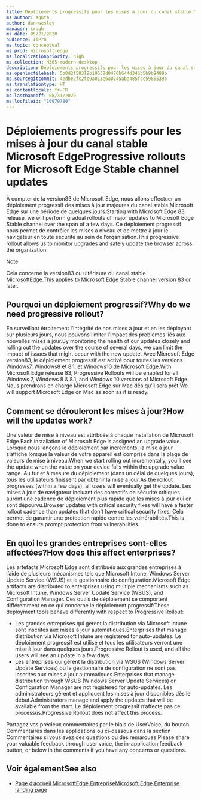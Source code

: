 ```yaml
---
title: Déploiements progressifs pour les mises à jour du canal stable Microsoft Edge
ms.author: aguta
author: dan-wesley
manager: srugh
ms.date: 05/21/2020
audience: ITPro
ms.topic: conceptual
ms.prod: microsoft-edge
ms.localizationpriority: high
ms.collection: M365-modern-desktop
description: Déploiements progressifs pour les mises à jour du canal stable Microsoft Edge
ms.openlocfilehash: 5b0d2f58318b10538d0470b644d346b5b9b9489b
ms.sourcegitcommit: 4edbe2fc2fc9a013e6a0245aba485fcc5905539b
ms.translationtype: HT
ms.contentlocale: fr-FR
ms.lasthandoff: 08/31/2020
ms.locfileid: "10979780"
---
```

# <span data-ttu-id="c8997-103">Déploiements progressifs pour les mises à jour du canal stable Microsoft Edge</span><span class="sxs-lookup"><span data-stu-id="c8997-103">Progressive rollouts for Microsoft Edge Stable channel updates</span></span>

<span data-ttu-id="c8997-104">À compter de la version83 de Microsoft Edge, nous allons effectuer un déploiement progressif des mises à jour majeures du canal stable Microsoft Edge sur une période de quelques jours.</span><span class="sxs-lookup"><span data-stu-id="c8997-104">Starting with Microsoft Edge 83 release, we will perform gradual rollouts of major updates to Microsoft Edge Stable channel over the span of a few days.</span></span> <span data-ttu-id="c8997-105">Ce déploiement progressif nous permet de contrôler les mises à niveau et de mettre à jour le navigateur en toute sécurité au sein de l’organisation.</span><span class="sxs-lookup"><span data-stu-id="c8997-105">This progressive rollout allows us to monitor upgrades and safely update the browser across the organization.</span></span>

> [!NOTE]
> <span data-ttu-id="c8997-106">Cela concerne la version83 ou ultérieure du canal stable MicrosoftEdge.</span><span class="sxs-lookup"><span data-stu-id="c8997-106">This applies to Microsoft Edge Stable channel version 83 or later.</span></span>

## <span data-ttu-id="c8997-107">Pourquoi un déploiement progressif?</span><span class="sxs-lookup"><span data-stu-id="c8997-107">Why do we need progressive rollout?</span></span>

<span data-ttu-id="c8997-108">En surveillant étroitement l’intégrité de nos mises à jour et en les déployant sur plusieurs jours, nous pouvons limiter l’impact des problèmes liés aux nouvelles mises à jour.</span><span class="sxs-lookup"><span data-stu-id="c8997-108">By monitoring the health of our updates closely and rolling out the updates over the course of several days, we can limit the impact of issues that might occur with the new update.</span></span> <span data-ttu-id="c8997-109">Avec Microsoft Edge version83, le déploiement progressif est activé pour toutes les versions Windows7, Windows8 et 8.1, et Windows10 de Microsoft Edge.</span><span class="sxs-lookup"><span data-stu-id="c8997-109">With Microsoft Edge release 83, Progressive Rollouts will be enabled for all Windows 7, Windows 8 & 8.1, and Windows 10 versions of Microsoft Edge.</span></span> <span data-ttu-id="c8997-110">Nous prendrons en charge Microsoft Edge sur Mac dès qu’il sera prêt.</span><span class="sxs-lookup"><span data-stu-id="c8997-110">We will support Microsoft Edge on Mac as soon as it is ready.</span></span>

## <span data-ttu-id="c8997-111">Comment se dérouleront les mises à jour?</span><span class="sxs-lookup"><span data-stu-id="c8997-111">How will the updates work?</span></span>

<span data-ttu-id="c8997-112">Une valeur de mise à niveau est attribuée à chaque installation de Microsoft Edge.</span><span class="sxs-lookup"><span data-stu-id="c8997-112">Each installation of Microsoft Edge is assigned an upgrade value.</span></span> <span data-ttu-id="c8997-113">Lorsque nous lançons le déploiement par incréments, la mise à jour s’affiche lorsque la valeur de votre appareil est comprise dans la plage de valeurs de mise à niveau.</span><span class="sxs-lookup"><span data-stu-id="c8997-113">When we start rolling out incrementally, you'll see the update when the value on your device falls within the upgrade value range.</span></span> <span data-ttu-id="c8997-114">Au fur et à mesure du déploiement (dans un délai de quelques jours), tous les utilisateurs finissent par obtenir la mise à jour.</span><span class="sxs-lookup"><span data-stu-id="c8997-114">As the rollout progresses (within a few days), all users will eventually get the update.</span></span> <span data-ttu-id="c8997-115">Les mises à jour de navigateur incluant des correctifs de sécurité critiques auront une cadence de déploiement plus rapide que les mises à jour qui en sont dépourvu.</span><span class="sxs-lookup"><span data-stu-id="c8997-115">Browser updates with critical security fixes will have a faster rollout cadence than updates that don't have critical security fixes.</span></span> <span data-ttu-id="c8997-116">Cela permet de garantir une protection rapide contre les vulnérabilités.</span><span class="sxs-lookup"><span data-stu-id="c8997-116">This is done to ensure prompt protection from vulnerabilities.</span></span>

## <span data-ttu-id="c8997-117">En quoi les grandes entreprises sont-elles affectées?</span><span class="sxs-lookup"><span data-stu-id="c8997-117">How does this affect enterprises?</span></span>

<span data-ttu-id="c8997-118">Les artefacts Microsoft Edge sont distribués aux grandes entreprises à l’aide de plusieurs mécanismes tels que Microsoft Intune, Windows Server Update Service (WSUS) et le gestionnaire de configuration.</span><span class="sxs-lookup"><span data-stu-id="c8997-118">Microsoft Edge artifacts are distributed to enterprises using multiple mechanisms such as Microsoft Intune, Windows Server Update Service (WSUS), and Configuration Manager.</span></span> <span data-ttu-id="c8997-119">Ces outils de déploiement se comportent différemment en ce qui concerne le déploiement progressif:</span><span class="sxs-lookup"><span data-stu-id="c8997-119">These deployment tools behave differently with respect to Progressive Rollout:</span></span>

- <span data-ttu-id="c8997-120">Les grandes entreprises qui gèrent la distribution via Microsoft Intune sont inscrites aux mises à jour automatiques.</span><span class="sxs-lookup"><span data-stu-id="c8997-120">Enterprises that manage distribution via Microsoft Intune are registered for auto-updates.</span></span> <span data-ttu-id="c8997-121">Le déploiement progressif est utilisé et tous les utilisateurs verront une mise à jour dans quelques jours.</span><span class="sxs-lookup"><span data-stu-id="c8997-121">Progressive Rollout is used, and all the users will see an update in a few days.</span></span>
- <span data-ttu-id="c8997-122">Les entreprises qui gèrent la distribution via WSUS (Windows Server Update Services) ou le gestionnaire de configuration ne sont pas inscrites aux mises à jour automatiques.</span><span class="sxs-lookup"><span data-stu-id="c8997-122">Enterprises that manage distribution through WSUS (Windows Server Update Services) or Configuration Manager are not registered for auto-updates.</span></span> <span data-ttu-id="c8997-123">Les administrateurs gèrent et appliquent les mises à jour disponibles dès le début.</span><span class="sxs-lookup"><span data-stu-id="c8997-123">Administrators manage and apply the updates that will be available from the start.</span></span> <span data-ttu-id="c8997-124">Le déploiement progressif n’affecte pas ce processus.</span><span class="sxs-lookup"><span data-stu-id="c8997-124">Progressive Rollout does not affect this process.</span></span>

<span data-ttu-id="c8997-125">Partagez vos précieux commentaires par le biais de UserVoice, du bouton Commentaires dans les applications ou ci-dessous dans la section Commentaires si vous avez des questions ou des remarques.</span><span class="sxs-lookup"><span data-stu-id="c8997-125">Please share your valuable feedback through user voice, the in-application feedback button, or below in the comments if you have any concerns or questions.</span></span>

## <span data-ttu-id="c8997-126">Voir également</span><span class="sxs-lookup"><span data-stu-id="c8997-126">See also</span></span>

- [<span data-ttu-id="c8997-127">Page d’accueil MicrosoftEdge Entreprise</span><span class="sxs-lookup"><span data-stu-id="c8997-127">Microsoft Edge Enterprise landing page</span></span>](https://aka.ms/EdgeEnterprise)
